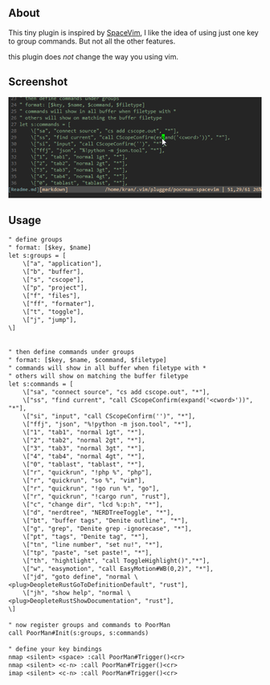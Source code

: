 ## About

This tiny plugin is inspired by [SpaceVim](https://spacevim.org/), I like the idea of using just one key to group commands. But not all the other features.

this plugin does *not* change the way you using vim.

## Screenshot

![poorman](https://raw.githubusercontent.com/kran/poorman-spacevim/master/poorman-vim.gif)

## Usage

```
" define groups
" format: [$key, $name]
let s:groups = [
    \["a", "application"],
    \["b", "buffer"],
    \["s", "cscope"],
    \["p", "project"],
    \["f", "files"],
    \["ff", "formater"],
    \["t", "toggle"],
    \["j", "jump"],
\]


" then define commands under groups
" format: [$key, $name, $command, $filetype]
" commands will show in all buffer when filetype with * 
" others will show on matching the buffer filetype
let s:commands = [
    \["sa", "connect source", "cs add cscope.out", "*"],
    \["ss", "find current", "call CScopeConfirm(expand('<cword>'))", "*"],
    \["si", "input", "call CScopeConfirm('')", "*"],
    \["ffj", "json", "%!python -m json.tool", "*"],
    \["1", "tab1", "normal 1gt", "*"],
    \["2", "tab2", "normal 2gt", "*"],
    \["3", "tab3", "normal 3gt", "*"],
    \["4", "tab4", "normal 4gt", "*"],
    \["0", "tablast", "tablast", "*"],
    \["r", "quickrun", "!php %", "php"],
    \["r", "quickrun", "so %", "vim"],
    \["r", "quickrun", "!go run %", "go"],
    \["r", "quickrun", "!cargo run", "rust"],
    \["c", "change dir", "lcd %:p:h", "*"],
    \["d", "nerdtree", "NERDTreeToggle", "*"],
    \["bt", "buffer tags", "Denite outline", "*"],
    \["g", "grep", "Denite grep -ignorecase", "*"],
    \["pt", "tags", "Denite tag", "*"],
    \["tn", "line number", "set nu!", "*"],
    \["tp", "paste", "set paste!", "*"],
    \["th", "hightlight", "call ToggleHighlight()","*"],
    \["w", "easymotion", "call EasyMotion#WB(0,2)", "*"],
    \["jd", "goto define", "normal \<plug>DeopleteRustGoToDefinitionDefault", "rust"],
    \["jh", "show help", "normal \<plug>DeopleteRustShowDocumentation", "rust"],
\]

" now register groups and commands to PoorMan
call PoorMan#Init(s:groups, s:commands)

" define your key bindings
nmap <silent> <space> :call PoorMan#Trigger()<cr>
nmap <silent> <c-n> :call PoorMan#Trigger()<cr>
imap <silent> <c-n> :call PoorMan#Trigger()<cr>

```

